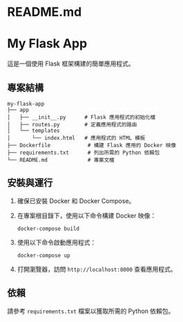 # README.md

# My Flask App

這是一個使用 Flask 框架構建的簡單應用程式。

## 專案結構

```
my-flask-app
├── app
│   ├── __init__.py      # Flask 應用程式的初始化檔
│   ├── routes.py        # 定義應用程式的路由
│   └── templates
│       └── index.html   # 應用程式的 HTML 模板
├── Dockerfile            # 構建 Flask 應用的 Docker 映像
├── requirements.txt      # 列出所需的 Python 依賴包
└── README.md             # 專案文檔
```

## 安裝與運行

1. 確保已安裝 Docker 和 Docker Compose。
2. 在專案根目錄下，使用以下命令構建 Docker 映像：

   ```
   docker-compose build
   ```

3. 使用以下命令啟動應用程式：

   ```
   docker-compose up
   ```

4. 打開瀏覽器，訪問 `http://localhost:8000` 查看應用程式。

## 依賴

請參考 `requirements.txt` 檔案以獲取所需的 Python 依賴包。